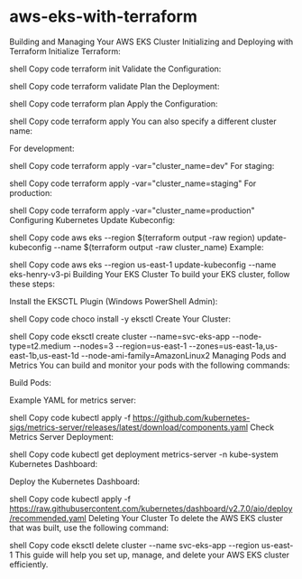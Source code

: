# aws-eks-with-terraform

Building and Managing Your AWS EKS Cluster
Initializing and Deploying with Terraform
Initialize Terraform:

shell
Copy code
terraform init
Validate the Configuration:

shell
Copy code
terraform validate
Plan the Deployment:

shell
Copy code
terraform plan
Apply the Configuration:

shell
Copy code
terraform apply
You can also specify a different cluster name:

For development:

shell
Copy code
terraform apply -var="cluster_name=dev"
For staging:

shell
Copy code
terraform apply -var="cluster_name=staging"
For production:

shell
Copy code
terraform apply -var="cluster_name=production"
Configuring Kubernetes
Update Kubeconfig:

shell
Copy code
aws eks --region $(terraform output -raw region) update-kubeconfig --name $(terraform output -raw cluster_name)
Example:

shell
Copy code
aws eks --region us-east-1 update-kubeconfig --name eks-henry-v3-pi
Building Your EKS Cluster
To build your EKS cluster, follow these steps:

Install the EKSCTL Plugin (Windows PowerShell Admin):

shell
Copy code
choco install -y eksctl
Create Your Cluster:

shell
Copy code
eksctl create cluster --name=svc-eks-app --node-type=t2.medium --nodes=3 --region=us-east-1 --zones=us-east-1a,us-east-1b,us-east-1d --node-ami-family=AmazonLinux2
Managing Pods and Metrics
You can build and monitor your pods with the following commands:

Build Pods:

Example YAML for metrics server:

shell
Copy code
kubectl apply -f https://github.com/kubernetes-sigs/metrics-server/releases/latest/download/components.yaml
Check Metrics Server Deployment:

shell
Copy code
kubectl get deployment metrics-server -n kube-system
Kubernetes Dashboard:

Deploy the Kubernetes Dashboard:

shell
Copy code
kubectl apply -f https://raw.githubusercontent.com/kubernetes/dashboard/v2.7.0/aio/deploy/recommended.yaml
Deleting Your Cluster
To delete the AWS EKS cluster that was built, use the following command:

shell
Copy code
eksctl delete cluster --name svc-eks-app --region us-east-1
This guide will help you set up, manage, and delete your AWS EKS cluster efficiently.
